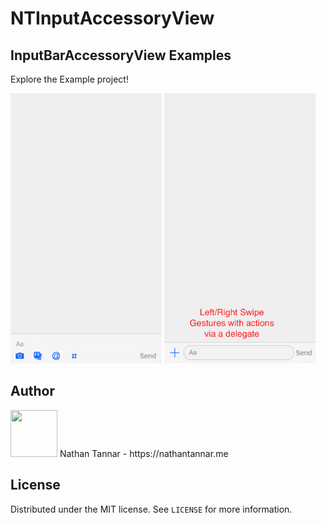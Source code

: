 # NTInputAccessoryView

## InputBarAccessoryView Examples

Explore the Example project!

<img src="./Slack Keyboard.png" width="242" height="432">  <img src="./Simple Keyboard.png" width="242" height="432">

## Author

<img src="https://github.com/nathantannar4/NTComponents/raw/master/NTComponents/Assets/Nathan.png" width="75" height="75">
Nathan Tannar - https://nathantannar.me

## License

Distributed under the MIT license. See ``LICENSE`` for more information.
